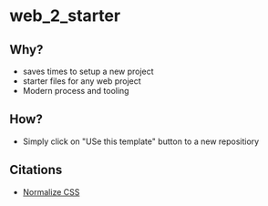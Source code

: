 # web_2_starter

## Why?
* saves times to setup a new project
* starter files for any web project
* Modern process and tooling

## How?
* Simply click on "USe this template" button to a new repositiory 

## Citations
* [Normalize CSS](https://necolas.github.io/normalize.css/)
